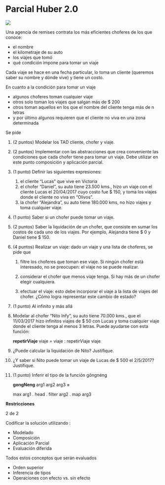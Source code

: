 # Parcial Huber 2.0


![](Aspose.Words.f169900e-c223-4f64-be7f-763bf9ea775d.001.jpeg)

Una agencia de remises contrata los más eficientes choferes de los que conoce:

- el nombre
- el kilometraje de su auto
- los viajes que tomó
- qué condición impone para tomar un viaje

Cada viaje se hace en una fecha particular, lo toma un cliente (queremos saber su nombre y dónde vive) y tiene un costo.

En cuanto a la condición para tomar un viaje

- algunos choferes toman cualquier viaje
- otros solo toman los viajes que salgan más de $ 200
- otros toman aquellos en los que el nombre del cliente tenga más de n letras
- y por último algunos requieren que el cliente no viva en una zona determinada

Se pide

1. (2 puntos) Modelar los TAD cliente, chofer y viaje.
1. (2 puntos) Implementar con las abstracciones que crea conveniente las condiciones que cada chofer tiene para tomar un viaje. Debe utilizar en este punto composición y aplicación parcial.
1. (1 punto) Definir las siguientes expresiones:
   1. el cliente “Lucas” que vive en Victoria
   2. el chofer “Daniel”, su auto tiene 23.500 kms., hizo un viaje con el cliente Lucas el 20/04/2017 cuyo costo fue $ 150, y toma los viajes donde el cliente no viva en “Olivos”.
   3. la chofer “Alejandra”, su auto tiene 180.000 kms, no hizo viajes y toma cualquier viaje.
2. (1 punto) Saber si un chofer puede tomar un viaje.
3. (2 puntos) Saber la liquidación de un chofer, que consiste en sumar los costos de cada uno de los viajes. Por ejemplo, Alejandra tiene $ 0 y Daniel tiene $ 150.
4. (4 puntos) Realizar un viaje: dado un viaje y una lista de choferes, se pide que
   
   1. filtre los choferes que toman ese viaje. Si ningún chofer está interesado, no se preocupen: el viaje no se puede realizar.
   
   2. considerar el chofer que menos viaje tenga. Si hay más de un chofer elegir cualquiera.

   3. efectuar el viaje: esto debe incorporar el viaje a la lista de viajes del chofer. ¿Cómo logra representar este cambio de estado?
5.  (1 punto) Al infinito y más allá
6.  Modelar al chofer “Nito Infy”, su auto tiene 70.000 kms., que el 11/03/2017 hizo infinitos viajes de $ 50 con Lucas y toma cualquier viaje donde el cliente tenga al menos 3 letras. Puede ayudarse con esta función:

    **repetirViaje** viaje = viaje : repetirViaje viaje

2. ¿Puede calcular la liquidación de Nito? Justifique.
2. ¿Y saber si Nito puede tomar un viaje de Lucas de $ 500 el 2/5/2017? Justifique.
8. (1 punto) Inferir el tipo de la función gōngnéng

    **gongNeng** arg1 arg2 arg3 **=**

    max arg1 . head . filter arg2 . map arg3

**Restricciones**

2 de 2

Codificar la solución utilizando :

- Modelado
- Composición
- Aplicación Parcial
- Evaluación diferida

Todos estos conceptos que serán evaluados

- Orden superior
- Inferencia de tipos
- Operaciones con efecto vs. sin efecto


